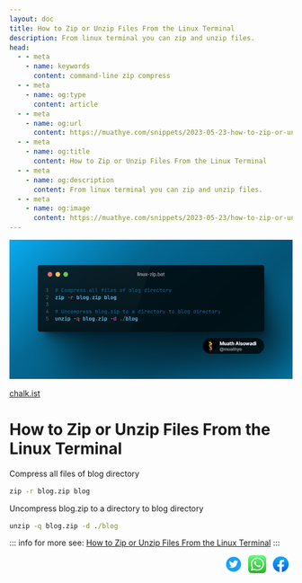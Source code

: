 ```yaml
---
layout: doc
title: How to Zip or Unzip Files From the Linux Terminal
description: From linux terminal you can zip and unzip files.
head:
  - - meta
    - name: keywords
      content: command-line zip compress
  - - meta
    - name: og:type
      content: article
  - - meta
    - name: og:url
      content: https://muathye.com/snippets/2023-05-23-how-to-zip-or-unzip-files-from-the-linux-terminal
  - - meta
    - name: og:title
      content: How to Zip or Unzip Files From the Linux Terminal
  - - meta
    - name: og:description
      content: From linux terminal you can zip and unzip files.
  - - meta
    - name: og:image
      content: https://muathye.com/snippets/2023-05-23/how-to-zip-or-unzip-files-from-the-linux-terminal.png
---
```


![An image](/snippets/2023-05-23/how-to-zip-or-unzip-files-from-the-linux-terminal.png)

[chalk.ist](https://chalk.ist)

# How to Zip or Unzip Files From the Linux Terminal

Compress all files of blog directory

```bat
zip -r blog.zip blog
```

Uncompress blog.zip to a directory to blog directory

```bat
unzip -q blog.zip -d ./blog
```

::: info
for more see: [How to Zip or Unzip Files From the Linux Terminal](https://www.howtogeek.com/414082/how-to-zip-or-unzip-files-from-the-linux-terminal/)
:::

<div style="display: flex;justify-content: end;">
<a href="https://twitter.com/intent/tweet?url=https://muathye.com/snippets/2023-05-23-how-to-zip-or-unzip-files-from-the-linux-terminal&text=How to Zip or Unzip Files From the Linux Terminal" target="_blank"><img style="height: 32px; padding: 0 5px;" title="Share on twitter" src="/images/social/twitter.svg" /></a>
<a href="https://api.whatsapp.com/send?text=https://muathye.com/snippets/2023-05-23-how-to-zip-or-unzip-files-from-the-linux-terminal" target="_blank"><img style="height: 32px; padding: 0 5px;" title="Share on whatsapp" src="/images/social/whatsapp.svg"/></a>
<a href="https://www.facebook.com/sharer/sharer.php?u=https://muathye.com/snippets/2023-05-23-how-to-zip-or-unzip-files-from-the-linux-terminal" target="_blank"><img style="height: 32px; padding: 0 5px;" title="Share on facebook" src="/images/social/facebook.svg" /></a>
</div>
